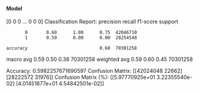 #### Model
[0 0 0 ... 0 0 0]
Classification Report:
              precision    recall  f1-score   support

           0       0.60      1.00      0.75  42046710
           1       0.59      0.00      0.00  28254548

    accuracy                           0.60  70301258
   macro avg       0.59      0.50      0.38  70301258
weighted avg       0.59      0.60      0.45  70301258

Accuracy: 0.5982257671690597
Confusion Matrix:
[[42024048    22662]
 [28222572    31976]]
Confusion Matrix (%):
[[5.97770925e+01 3.22355540e-02]
 [4.01451877e+01 4.54842501e-02]]
